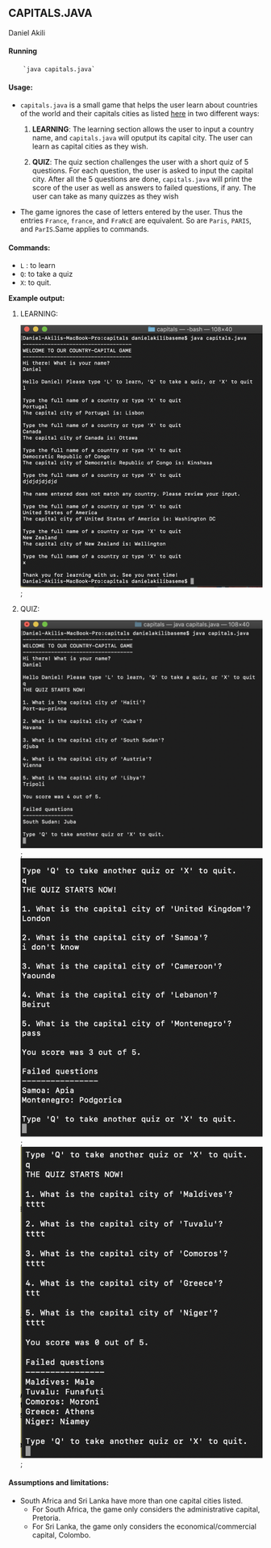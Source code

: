 ## CAPITALS.JAVA

Daniel Akili

#### Running

        `java capitals.java`

#### Usage:

- `capitals.java` is a small game that helps the user learn about countries of the world and their capitals cities as listed [here](https://www.boldtuesday.com/pages/alphabetical-list-of-all-countries-and-capitals-shown-on-list-of-countries-poster) in two different ways:


    1. **LEARNING**: The learning section allows the user to input a country name, and `capitals.java` will oputput its capital city. The user can learn as capital cities as they wish.

    2. **QUIZ**: The quiz section challenges the user with a short quiz of 5 questions. For each question, the user is asked to input the capital city. After all the 5 questions are done, `capitals.java` will print the score of the user as well as answers to failed questions, if any. The user can take as many quizzes as they wish

- The game ignores the case of letters entered by the user. Thus the entries `France`, `france`, and `FraNcE` are equivalent. So are `Paris`, `PARIS`, and `ParIS`.Same applies to commands.

#### Commands:

- `L` : to learn
- `Q`: to take a quiz
- `X`: to quit.

**Example output:**

1. LEARNING:

   ![alt text](img/2.jpg);

2. QUIZ:

   ![alt text](img/3.jpg);
   ![alt text](img/4.jpg);
   ![alt text](img/1.jpg);

#### Assumptions and limitations:

- South Africa and Sri Lanka have more than one capital cities listed.
  - For South Africa, the game only considers the administrative capital, Pretoria.
  - For Sri Lanka, the game only considers the economical/commercial capital, Colombo.
